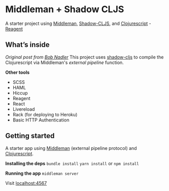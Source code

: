 # Middleman + Shadow CLJS

A starter project using [Middleman](http://middlemanapp.com), [Shadow-CLJS](https://github.com/thheller/shadow-cljs), and [Clojurescript](https://clojurescript.org/) -  [Reagent](https://github.com/reagent-project/reagent)

## What’s inside
_Original post from [Bob Nadler](http://bobnadler.com/articles/2018/01/28/clojurescript-with-middleman-via-shadow-cljs.html)_
This project uses [shadow-cljs](https://github.com/thheller/shadow-cljs) to compile the Clojurescript via Middleman's _external pipeline_ function.

**Other tools**
- SCSS
- HAML
- Hiccup
- Reagent
- React
- Livereload
- Rack (for deploying to Heroku)
- Basic HTTP Authentication

## Getting started
A starter app using [Middleman](http://middlemanapp.com) (external pipeline protocol) and [Clojurescript](https://clojurescript.org/).

**Installing the deps**
`bundle install`
`yarn install` or `npm install`

**Running the app**
`middleman server`

Visit [localhost:4567](http://localhost:4567)
